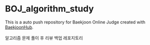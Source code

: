 # BOJ_algorithm_study
This is a auto push repository for Baekjoon Online Judge created with [BaekjoonHub](https://github.com/BaekjoonHub/BaekjoonHub).<br><br>
알고리즘 문제 풀이 후 리뷰 백업 레포지토리
